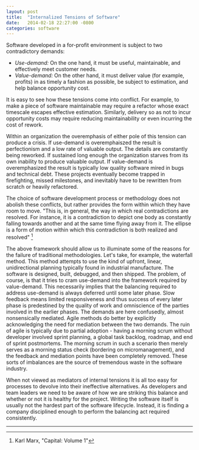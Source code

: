 ```yaml
---
layout: post
title:  "Internalized Tensions of Software"
date:   2014-02-18 22:27:00 -0800
categories: software
---
```

Software developed in a for-profit environment is subject to two contradictory
demands:

- _Use-demand:_ On the one hand, it must be useful, maintainable, and
  effectively meet customer needs.
- _Value-demand:_ On the other hand, it must deliver value (for example,
  profits) in as timely a fashion as possible, be subject to estimation, and
  help balance opportunity cost.

It is easy to see how these tensions come into conflict.
For example, to make a piece of software maintainable may require a refactor whose exact timescale
escapes effective estimation.
Similarly, delivery so as not to incur opportunity
costs may require reducing maintainability or even incurring the cost of rework.

Within an organization the overemphasis of either pole of this tension can
produce a crisis.
If use-demand is overemphaiszed the result is perfectionism and a low rate of valuable output.
The details are constantly being reworked.
If sustained long enough the organization starves from its own inability to produce
valuable output.
If value-demand is overemphasized the result is typically low quality software mired in bugs and technical debt.
These projects eventually become trapped in firefighting, missed milestones, and inevitably have to be rewritten from scratch or heavily refactored.

The choice of software development process or methodology does not abolish these
conflicts, but rather provides the form within which they have room to move.
"This is, in general, the way in which real contradictions are resolved.
For instance, it is a contradiction to depict one body as constantly falling towards
another and at the same time flying away from it.
The ellipse is a form of motion within which this contradiction is both realized and resolved" [^1]

The above framework should allow us to illuminate some of the reasons for the failure of traditional methodologies.
Let's take, for example, the waterfall method.
This method attempts to use the kind of upfront, linear, unidirectional planning typically found in industrial manufacture.
The software is designed, built, debugged, and then shipped.
The problem, of course, is that it tries to cram use-demand into the framework required by value-demand.
This necessarily implies that the balancing required to address use-demand is always deferred until some later phase.
Slow feedback means limited responsiveness and thus success of every later phase is predestined by the quality of work and omniscience of the parties involved in the earlier phases.
The demands are here confusedly, almost nonsensically mediated.
Agile methods do better by explicitly acknowledging the need for mediation between the two demands.
The ruin of agile is typically due to partial adoption - having a morning scrum without developer involved sprint planning, a global task backlog, roadmap, and end of sprint postmortems.
The morning scrum in such a scenario then merely serves as a morning status check (bordering on micromanagement), and the feedback and mediation points have been completely removed.
These sorts of imbalances are the source of tremendous waste in the software industry.

When not viewed as mediators of internal tensions it is all too easy for processes to devolve into their ineffective alternatives.
As developers and team leaders we need to be aware of how we are striking this balance and whether or
not it is healthy for the project.
Writing the software itself is usually not the hardest part of the software lifecycle.
Instead, it is finding a company disciplined enough to perform the balancing act required consistently.

---

[^1]: Karl Marx, "Capital: Volume 1"
